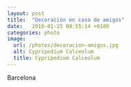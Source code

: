 ```yaml
---
layout: post
title:  "Decoración en casa de amigos"
date:   2018-01-25 09:55:14 +0100
categories: photo
image:
  url: /photos/decoracion-amigos.jpg
  alt: Cypripedium Calceolum
  title: Cypripedium Calceolum
---
```

Barcelona
